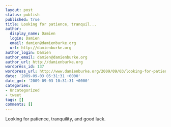 ```yaml
---
layout: post
status: publish
published: true
title: Looking for patience, tranquil...
author:
  display_name: Damien
  login: Damien
  email: damien@damienburke.org
  url: http://damienburke.org
author_login: Damien
author_email: damien@damienburke.org
author_url: http://damienburke.org
wordpress_id: 137
wordpress_url: http://www.damienburke.org/2009/09/03/looking-for-patience-tranquil/
date: '2009-09-03 05:31:31 +0000'
date_gmt: '2009-09-03 10:31:31 +0000'
categories:
- Uncategorized
- tweet
tags: []
comments: []
---
```

<p>Looking for patience, tranquility, and good luck.</p>
